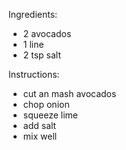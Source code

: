 Ingredients:
- 2 avocados
- 1 line
- 2 tsp salt

Instructions:
- cut an mash avocados
- chop onion
- squeeze lime
- add salt
- mix well
